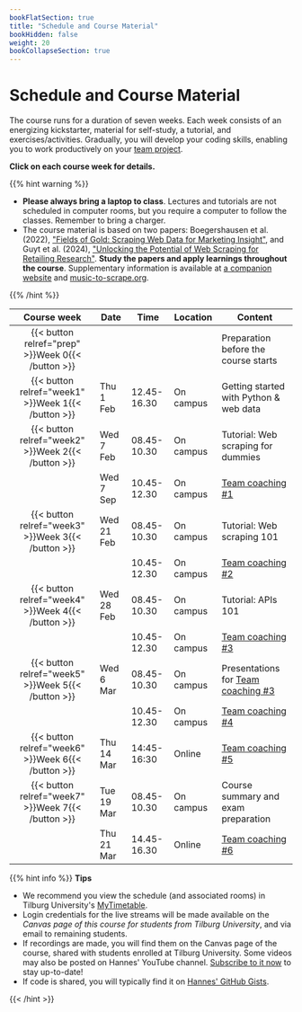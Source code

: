 ```yaml
---
bookFlatSection: true
title: "Schedule and Course Material"
bookHidden: false
weight: 20
bookCollapseSection: true
---
```


# Schedule and Course Material

The course runs for a duration of seven weeks. Each week consists of an energizing kickstarter, material for self-study, a tutorial, and exercises/activities. Gradually, you will develop your coding skills, enabling you to work productively on your [team project](../project).

__Click on each course week for details.__

<!--
The course consists of weekly modules, which will gradually develop your coding skills that will enable you to work productively on your team project.
-->

{{% hint warning %}}
- __Please always bring a laptop to class__. Lectures and tutorials are not scheduled in computer rooms, but you require a computer to follow the classes. Remember to bring a charger.
- The course material is based on two papers: Boegershausen et al. (2022), ["Fields of Gold: Scraping Web Data for Marketing Insight"](https://doi.org/10.1177/00222429221100750), and Guyt et al. (2024), ["Unlocking the Potential of Web Scraping for Retailing Research"](https://github.com/hannesdatta/course-odcm/blob/d136eb5a99f3e5125cc634ce076c506c277f1033/content/docs/course/jretailing_jan2024.pdf). __Study the papers and apply learnings throughout the course__. Supplementary information is available at [a companion website](https://web-scraping.org) and [music-to-scrape.org](https://music-to-scrape.org).

{{% /hint %}}

Course week|Date|Time|Location|Content|
|:-:|---------|---------|-------------|--------------------|
|{{< button relref="prep" >}}Week 0{{< /button >}}  | | | | Preparation before the course starts   
|{{< button relref="week1" >}}Week 1{{< /button >}} |Thu 1 Feb | 12.45-16.30 | On campus | Getting started with Python & web data
|{{< button relref="week2" >}}Week 2{{< /button >}}|Wed 7 Feb | 08.45-10.30 | On campus | Tutorial: Web scraping for dummies 
|               |Wed 7 Sep | 10.45-12.30 | On campus | [Team coaching #1](/docs/project/workplan)
|{{< button relref="week3" >}}Week 3{{< /button >}}|Wed 21 Feb | 08.45-10.30 | On campus | Tutorial: Web scraping 101 
|                                                  |           | 10.45-12.30 | On campus | [Team coaching #2](/docs/project/workplan)
|{{< button relref="week4" >}}Week 4{{< /button >}}|Wed 28 Feb | 08.45-10.30 | On campus | Tutorial: APIs 101
|                                                  |           | 10.45-12.30 | On campus | [Team coaching #3](/docs/project/workplan)
|{{< button relref="week5" >}}Week 5{{< /button >}}|Wed 6 Mar | 08.45-10.30 | On campus | Presentations for [Team coaching #3](/docs/project/workplan)
|                                                  |           | 10.45-12.30 | On campus | [Team coaching #4](/docs/project/workplan)
|{{< button relref="week6" >}}Week 6{{< /button >}} |Thu 14 Mar  | 14:45-16:30 | Online | [Team coaching #5](/docs/project/workplan)
|{{< button relref="week7" >}}Week 7{{< /button >}}  |Tue 19 Mar | 08.45-10.30 | On campus | Course summary and exam preparation 
|                              |Thu 21 Mar | 14.45-16.30  | Online | [Team coaching #6](/docs/project/workplan)

{{% hint info %}}
__Tips__
- We recommend you view the schedule (and associated rooms) in Tilburg University's [MyTimetable](https://rooster.uvt.nl).
- Login credentials for the live streams will be made available on the *Canvas page of this course for students from Tilburg University*, and via email to remaining students.
- If recordings are made, you will find them on the Canvas page of the course, shared with students enrolled at Tilburg University. Some videos may also be posted on Hannes' YouTube channel. [Subscribe to it now](http://www.youtube.com/c/hannesdatta?sub_confirmation=1) to stay up-to-date!
- If code is shared, you will typically find it on [Hannes' GitHub Gists](https://gist.github.com/hannesdatta).

{{< /hint >}}


<!--
## Modules

The course consists of weekly modules, which will gradually develop your coding skills that will enable you to work productively on your team project.

{{<section>}}
-->